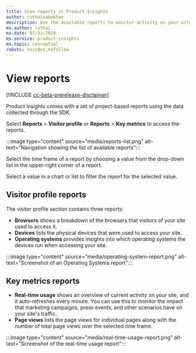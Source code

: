 ```yaml
---
title: View reports in Product Insights
author: ruthaisabokhae
description: Use the available reports to monitor activity on your site.
ms.author: ruthai
ms.date: 07/31/2020
ms.service: product-insights
ms.topic: conceptual
robots: noindex,nofollow
---
```


# View reports

[!INCLUDE [cc-beta-prerelease-disclaimer]( ../includes/cc-beta-prerelease-disclaimer.md)]

Product Insights comes with a set of project-based reports using the data collected through the SDK.

Select **Reports** > **Visitor profile** or **Reports** > **Key metrics** to access the reports.

:::image type="content" source="media/reports-list.png" alt-text="Navigation showing the list of available reports":::

Select the time frame of a report by choosing a value from the drop-down list in the upper-right corner of a report.

Select a value in a chart or list to filter the report for the selected value.

## Visitor profile reports

The visitor profile section contains three reports:

- **Browsers** shows a breakdown of the browsers that visitors of your site used to access it.
- **Devices** lists the physical devices that were used to access your site.
- **Operating systems** provides insights into which operating systems the devices run when accessing your site.

:::image type="content" source="media/operating-system-report.png" alt-text="Screenshot of an Operating Systems report":::

## Key metrics reports


<!-- From editor: Please make sure the wording change in the next sentence is accurate. --> 

- **Real-time usage** shows an overview of current activity on your site, and it auto-refreshes every minute. You can use this to monitor the impact that marketing campaigns, press events, and other scenarios have on your site's traffic.
- **Page views** lists the page views for individual pages along with the number of total page views over the selected time frame.

:::image type="content" source="media/real-time-usage-report.png" alt-text="Screenshot of the real-time usage report":::
